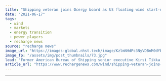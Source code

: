 ```yaml
---
title: "Shipping veteran joins Ocergy board as US floating wind start-up gathers momentum"
date: "2021-06-17"
tags: 
  - wind
  - markets
  - energy transition
  - power players
  - recharge news
source: "recharge news"
image_url: "https://images-global.nhst.tech/image/KzlmNHdPc3NyVDBnM0dYbjdpaDRMa2xSTnd4aWlUU1VUbmdRZEl5MnUvaz0=/nhst/binary/329820b8c518fa18ba6cb9d34d763c4b"
image_fp: "/assets/img/post_thumbnails/73.jpg"
lead: "Former American Bureau of Shipping senior executive Kirsi Tikka joins the offshore wind pioneer as it plans for flagship unit in American waters and first orders off UK"
article_url: "https://www.rechargenews.com/wind/shipping-veteran-joins-ocergy-board-as-us-floating-wind-start-up-gathers-momentum/2-1-1027228"
---
```


---
